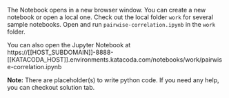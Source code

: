 The Notebook opens in a new browser window. You can create a new notebook or open a local one. Check out the local folder `work` for several sample notebooks. Open and run `pairwise-correlation.ipynb` in the `work` folder.

You can also open the Jupyter Notebook at https://[[HOST_SUBDOMAIN]]-8888-[[KATACODA_HOST]].environments.katacoda.com/notebooks/work/pairwise-correlation.ipynb

**Note:**
There are placeholder(s) to write python code. If you need any help, you can checkout solution tab.